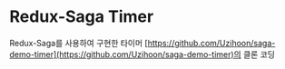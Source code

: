 # Redux-Saga Timer
Redux-Saga를 사용하여 구현한 타이머
[https://github.com/Uzihoon/saga-demo-timer](https://github.com/Uzihoon/saga-demo-timer)의 클론 코딩
